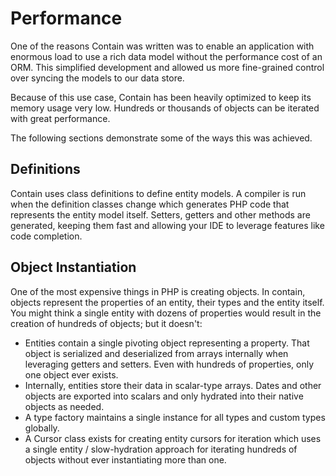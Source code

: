 Performance
===========
One of the reasons Contain was written was to enable an application with enormous load
to use a rich data model without the performance cost of an ORM. This simplified 
development and allowed us more fine-grained control over syncing the models to our
data store. 

Because of this use case, Contain has been heavily optimized to keep its memory 
usage very low. Hundreds or thousands of objects can be iterated with great performance.

The following sections demonstrate some of the ways this was achieved.

Definitions
-----------
Contain uses class definitions to define entity models. A compiler is run when the 
definition classes change which generates PHP code that represents the entity model 
itself. Setters, getters and other methods are generated, keeping them fast and allowing 
your IDE to leverage features like code completion.

Object Instantiation
--------------------
One of the most expensive things in PHP is creating objects. In contain, objects represent
the properties of an entity, their types and the entity itself. You might think a 
single entity with dozens of properties would result in the creation of hundreds of 
objects; but it doesn't:

* Entities contain a single pivoting object representing a property. That object is serialized and deserialized from arrays internally when leveraging getters and setters. Even with hundreds of properties, only one object ever exists.
* Internally, entities store their data in scalar-type arrays. Dates and other objects are exported into scalars and only hydrated into their native objects as needed.
* A type factory maintains a single instance for all types and custom types globally.
* A Cursor class exists for creating entity cursors for iteration which uses a single entity / slow-hydration approach for iterating hundreds of objects without ever instantiating more than one.
